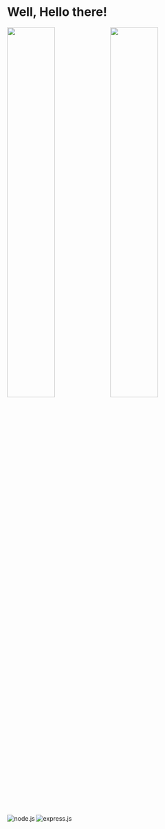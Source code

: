 # Well, Hello there!
<div>
  <img align="left" width="47%" src="https://github-readme-stats.vercel.app/api?username=tcx42&show_icons=true&theme=dark" />
  <img align="left" width="47%" src="https://github-readme-stats.vercel.app/api/top-langs/?username=tcx42&layout=compact&theme=dark" />
 </div>
<!-- Source: https://github.com/anuraghazra/github-readme-stats -->
<div>
  <img align="left" alt="node.js" src="https://img.shields.io/badge/node.js-6DA55F?style=for-the-badge&logo=node.js&logoColor=white" />
  <img align="left" alt="express.js" src="https://img.shields.io/badge/express.js-%23404d59.svg?style=for-the-badge&logo=express&logoColor=%2361DAFB" />
</div>
<!-- Source: https://github.com/Ileriayo/markdown-badges -->
